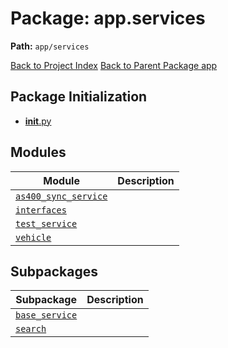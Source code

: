 # Package: app.services

**Path:** `app/services`

[Back to Project Index](../../../index.md)
[Back to Parent Package app](../index.md)

## Package Initialization
- [__init__.py](init.md)

## Modules

| Module | Description |
| --- | --- |
| [`as400_sync_service`](as400_sync_service.md) |  |
| [`interfaces`](interfaces.md) |  |
| [`test_service`](test_service.md) |  |
| [`vehicle`](vehicle.md) |  |

## Subpackages

| Subpackage | Description |
| --- | --- |
| [`base_service`](base_service/index.md) |  |
| [`search`](search/index.md) |  |
